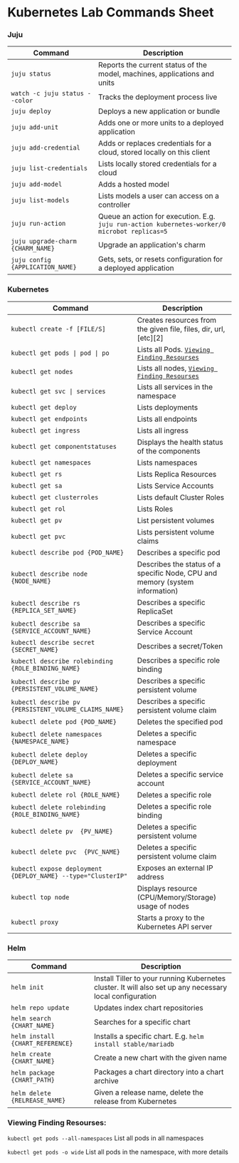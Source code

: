 # Kubernetes Lab Commands Sheet 

###  Juju

| Command                           | Description                                                                                   |
| --------------------------------- | --------------------------------------------------------------------------------------------- |
| `juju status`                     | Reports the current status of the model, machines, applications and units                     |
| `watch -c juju status --color`    | Tracks the deployment process live                                                            |
| `juju deploy`                     | Deploys a new application or bundle                                                           |
| `juju add-unit `                  | Adds one or more units to a deployed application                                              |
| `juju add-credential`             | Adds or replaces credentials for a cloud, stored locally on this client                       |
| `juju list-credentials`           | Lists locally stored credentials for a cloud                                                  |
| `juju add-model`                  | Adds a hosted model                                                                           |
| `juju list-models`                | Lists models a user can access on a controller                                                |
| `juju run-action`                 | Queue an action for execution. E.g. `juju run-action kubernetes-worker/0 microbot replicas=5` |
| `juju upgrade-charm {CHARM_NAME}` | Upgrade an application's charm                                                                |
| `juju config {APPLICATION_NAME}`  | Gets, sets, or resets configuration for a deployed application                                |


### Kubernetes 

| Command                                                      | Description                                                                  |
| ------------------------------------------------------------ | ---------------------------------------------------------------------------- |
| `kubectl create -f [FILE/S]`                                 | Creates resources from the given file, files, dir, url, [etc][2]             |
| `kubectl get pods \| pod \| po`						       | Lists all Pods. [`Viewing Finding Resourses`](#Viewing-Finding-Resourses)    |
| `kubectl get nodes`                                          | Lists all nodes, [`Viewing Finding Resourses`](#Viewing-Finding-Resourses)   |
| `kubectl get svc \| services`                                | Lists all services in the namespace                                          |
| `kubectl get deploy`                                         | Lists deployments                                                            |
| `kubectl get endpoints`                                      | Lists all endpoints                                                          |
| `kubectl get ingress`                                        | Lists all ingress                                                            |
| `kubectl get componentstatuses`                              | Displays the health status of the components                                 |
| `kubectl get namespaces`                                     | Lists namespaces                                                             |
| `kubectl get rs`                                             | Lists Replica Resources                                                      |
| `kubectl get sa`                                             | Lists Service Accounts                                                       |
| `kubectl get clusterroles`                                   | Lists default Cluster Roles                                                  |
| `kubectl get rol`                                            | Lists Roles                                                                  |
| `kubectl get pv`                                             | List persistent volumes                                                      |
| `kubectl get pvc`                                            | Lists persistent volume claims                                               |
| `kubectl describe pod {POD_NAME}`                            | Describes a specific pod                                                     |
| `kubectl describe node {NODE_NAME}`                          | Describes the status of a specific Node, CPU and memory (system information) |
| `kubectl describe rs {REPLICA_SET_NAME}`                     | Describes a specific ReplicaSet                                              |
| `kubectl describe sa {SERVICE_ACCOUNT_NAME}`                 | Describes a specific Service Account                                         |
| `kubectl describe secret {SECRET_NAME}`                      | Describes a secret/Token                                                     |
| `kubectl describe rolebinding {ROLE_BINDING_NAME}`           | Describes a specific role binding                                            |
| `kubectl describe pv {PERSISTENT_VOLUME_NAME}`               | Describes a specific persistent volume                                       |
| `kubectl describe pv {PERSISTENT_VOLUME_CLAIMS_NAME}`        | Describes a specific persistent volume claim                                 |
| `kubectl delete pod {POD_NAME}`                              | Deletes the specified pod                                                    |
| `kubectl delete namespaces {NAMESPACE_NAME}`                 | Deletes a specific namespace                                                 |
| `kubectl delete deploy {DEPLOY_NAME}`                        | Deletes a specific deployment                                                |
| `kubectl delete sa {SERVICE_ACCOUNT_NAME}`                   | Deletes a specific service account                                           |
| `kubectl delete rol {ROLE_NAME}`                             | Deletes a specific role                                                      |
| `kubectl delete rolebinding  {ROLE_BINDING_NAME}`            | Deletes a specific role binding                                              |
| `kubectl delete pv  {PV_NAME}`                               | Deletes a specific persistent volume                                         |
| `kubectl delete pvc  {PVC_NAME}`                             | Deletes a specific persistent volume claim                                   |
| `kubectl expose deployment {DEPLOY_NAME} --type="ClusterIP"` | Exposes an external IP address                                               |
| `kubectl top node`                                           | Displays resource (CPU/Memory/Storage) usage of nodes                        |  |
| `kubectl proxy`                                              | Starts a proxy to the Kubernetes API server                                  |  |

### Helm
| Command                          | Description                                                                                              |
| -------------------------------- | -------------------------------------------------------------------------------------------------------- |
| `helm init`                      | Install Tiller to your running Kubernetes cluster. It will also set up any necessary local configuration |
| `helm repo update`               | Updates index chart repositories                                                                         |
| `helm search {CHART_NAME}`       | Searches for a specific chart                                                                            |
| `helm install {CHART_REFERENCE}` | Installs a specific chart. E.g. `helm install stable/mariadb`                                            |
| `helm create {CHART_NAME}`       | Create a new chart with the given name                                                                   |
| `helm package {CHART_PATH}`      | Packages a chart directory into a chart archive                                                          |
| `helm delete {RELREASE_NAME}`    | Given a release name, delete the release from Kubernetes                                                 |

### Viewing Finding Resourses:
`kubectl get pods --all-namespaces` List all pods in all namespaces

`kubectl get pods -o wide` List all pods in the namespace, with more details
